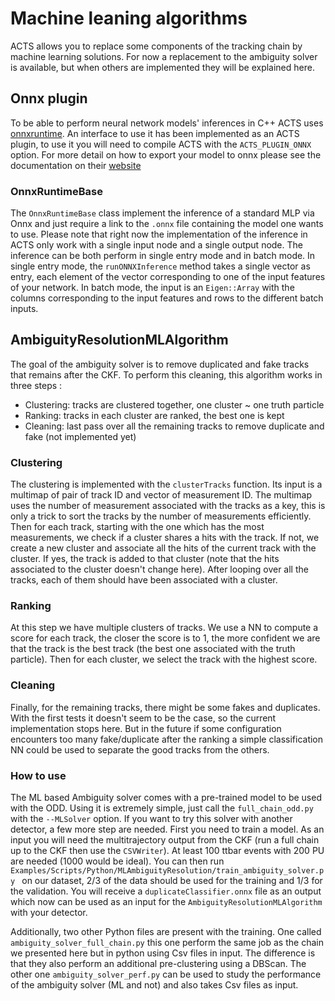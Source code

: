 # Machine leaning algorithms

ACTS allows you to replace some components of the tracking chain by machine learning solutions.
For now a replacement to the ambiguity solver is available, but when others are implemented they will be explained here.

## Onnx plugin

To be able to perform neural network models' inferences in C++ ACTS uses [onnxruntime](https://onnxruntime.ai/). An interface to use it has been implemented as an ACTS plugin, to use it you will need to compile ACTS with the `ACTS_PLUGIN_ONNX` option. For more detail on how to export your model to onnx please see the documentation on their [website](https://onnxruntime.ai/docs/)

### OnnxRuntimeBase

The `OnnxRuntimeBase` class implement the inference of a standard MLP via Onnx and just require a link to the `.onnx` file containing the model one wants to use. Please note that right now the implementation of the inference in ACTS only work with a single input node and a single output node. The inference can be both perform in single entry mode and in batch mode. In single entry mode, the `runONNXInference` method takes a single vector as entry, each element of the vector corresponding to one of the input features of your network. In batch mode, the input is an `Eigen::Array` with the columns corresponding to the input features and rows to the different batch inputs.

## AmbiguityResolutionMLAlgorithm

The goal of the ambiguity solver is to remove duplicated and fake tracks that remains after the CKF. To perform this cleaning, this algorithm works in three steps :

- Clustering: tracks are clustered together, one cluster ~ one truth particle
- Ranking: tracks in each cluster are ranked, the best one is kept 
- Cleaning: last pass over all the remaining tracks to remove duplicate and fake (not implemented yet)

### Clustering

The clustering is implemented with the `clusterTracks` function. Its input is a multimap of pair of track ID and vector of measurement ID. The multimap uses the number of measurement associated with the tracks as a key, this is only a trick to sort the tracks by the number of measurements efficiently. Then for each track, starting with the one which has the most measurements, we check if a cluster shares a hits with the track. If not, we create a new cluster and associate all the hits of the current track with the cluster. If yes, the track is added to that cluster (note that the hits associated to the cluster doesn't change here). After looping over all the tracks, each of them should have been associated with a cluster.   

### Ranking

At this step we have multiple clusters of tracks. We use a NN to compute a score for each track, the closer the score is to 1, the more confident we are that the track is the best track (the best one associated with the truth particle). Then for each cluster, we select the track with the highest score.

### Cleaning

Finally, for the remaining tracks, there might be some fakes and duplicates. With the first tests it doesn't seem to be the case, so the current implementation stops here. But in the future if some configuration encounters too many fake/duplicate after the ranking a simple classification NN could be used to separate the good tracks from the others. 

### How to use 

The ML based Ambiguity solver comes with a pre-trained model to be used with the ODD. Using it is extremely simple, just call the `full_chain_odd.py` with the `--MLSolver` option. If you want to try this solver with another detector, a few more step are needed. First you need to train a model. As an input you will need the multitrajectory output from the CKF (run a full chain up to the CKF then use the `CSVWriter`). At least 100 ttbar events with 200 PU are needed (1000 would be ideal). You can then run `Examples/Scripts/Python/MLAmbiguityResolution/train_ambiguity_solver.py ` on our dataset, 2/3 of the data should be used for the training and 1/3 for the validation. You will receive a `duplicateClassifier.onnx` file as an output which now can be used as an input for the `AmbiguityResolutionMLAlgorithm` with your detector.

Additionally, two other Python files are present with the training. One called `ambiguity_solver_full_chain.py` this one perform the same job as the chain we presented here but in python using Csv files in input. The difference is that they also perform an additional pre-clustering using a DBScan. The other one `ambiguity_solver_perf.py` can be used to study the performance of the ambiguity solver (ML and not) and also takes Csv files as input.